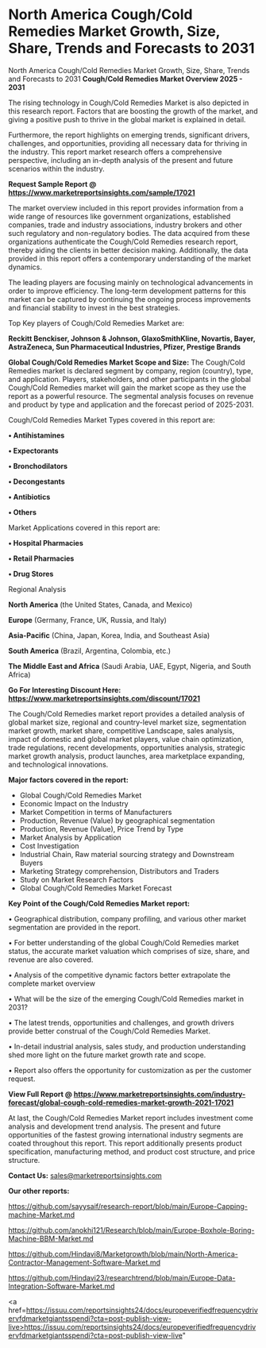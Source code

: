 # North America Cough/Cold Remedies Market Growth, Size, Share, Trends and Forecasts to 2031
North America Cough/Cold Remedies Market Growth, Size, Share, Trends and Forecasts to 2031
<Strong> Cough/Cold Remedies Market Overview 2025 - 2031</strong>

The rising technology in Cough/Cold Remedies Market is also depicted in this research report. Factors that are boosting the growth of the market, and giving a positive push to thrive in the global market is explained in detail.

Furthermore, the report highlights on emerging trends, significant drivers, challenges, and opportunities, providing all necessary data for thriving in the industry. This report market research offers a comprehensive perspective, including an in-depth analysis of the present and future scenarios within the industry.

<strong>Request Sample Report @ <a href=https://www.marketreportsinsights.com/sample/17021>https://www.marketreportsinsights.com/sample/17021</a></strong>

The market overview included in this report provides information from a wide range of resources like government organizations, established companies, trade and industry associations, industry brokers and other such regulatory and non-regulatory bodies. The data acquired from these organizations authenticate the Cough/Cold Remedies research report, thereby aiding the clients in better decision making. Additionally, the data provided in this report offers a contemporary understanding of the market dynamics.

The leading players are focusing mainly on technological advancements in order to improve efficiency. The long-term development patterns for this market can be captured by continuing the ongoing process improvements and financial stability to invest in the best strategies.

Top Key players of Cough/Cold Remedies Market are:

<strong>Reckitt Benckiser, Johnson & Johnson, GlaxoSmithKline, Novartis, Bayer, AstraZeneca, Sun Pharmaceutical Industries, Pfizer, Prestige Brands</strong>

<strong><b>Global Cough/Cold Remedies Market Scope and Size:</b></strong>
The Cough/Cold Remedies market is declared segment by company, region (country), type, and application. Players, stakeholders, and other participants in the global Cough/Cold Remedies market will gain the market scope as they use the report as a powerful resource. The segmental analysis focuses on revenue and product by type and application and the forecast period of 2025-2031.

Cough/Cold Remedies Market Types covered in this report are:

<strong>• Antihistamines

• Expectorants

• Bronchodilators

• Decongestants

• Antibiotics

• Others</strong>

Market Applications covered in this report are:

<strong>• Hospital Pharmacies

• Retail Pharmacies

• Drug Stores</strong> 

Regional Analysis

<strong>North America</strong> (the United States, Canada, and Mexico)

<strong>Europe</strong> (Germany, France, UK, Russia, and Italy)

<strong>Asia-Pacific</strong> (China, Japan, Korea, India, and Southeast Asia)

<strong>South America</strong> (Brazil, Argentina, Colombia, etc.)

<strong>The Middle East and Africa</strong> (Saudi Arabia, UAE, Egypt, Nigeria, and South Africa)

<strong>Go For Interesting Discount Here: <a href=https://www.marketreportsinsights.com/discount/17021>https://www.marketreportsinsights.com/discount/17021</a></strong>

The Cough/Cold Remedies market report provides a detailed analysis of global market size, regional and country-level market size, segmentation market growth, market share, competitive Landscape, sales analysis, impact of domestic and global market players, value chain optimization, trade regulations, recent developments, opportunities analysis, strategic market growth analysis, product launches, area marketplace expanding, and technological innovations.

<strong><b>Major factors covered in the report:</b></strong>
<ul>
  <li>Global Cough/Cold Remedies Market </li>
  <li>Economic Impact on the Industry</li>
  <li>Market Competition in terms of Manufacturers</li>
  <li>Production, Revenue (Value) by geographical segmentation</li>
  <li>Production, Revenue (Value), Price Trend by Type</li>
  <li>Market Analysis by Application</li>
  <li>Cost Investigation</li>
  <li>Industrial Chain, Raw material sourcing strategy and Downstream Buyers</li>
  <li>Marketing Strategy comprehension, Distributors and Traders</li>
  <li>Study on Market Research Factors</li>
  <li>Global Cough/Cold Remedies Market Forecast</li>
</ul>

<strong><b>Key Point of the Cough/Cold Remedies Market report:</b></strong>

• Geographical distribution, company profiling, and various other market segmentation are provided in the report.

• For better understanding of the global Cough/Cold Remedies market status, the accurate market valuation which comprises of size, share, and revenue are also covered.

• Analysis of the competitive dynamic factors better extrapolate the complete market overview

• What will be the size of the emerging Cough/Cold Remedies market in 2031?

• The latest trends, opportunities and challenges, and growth drivers provide better construal of the Cough/Cold Remedies Market.

• In-detail industrial analysis, sales study, and production understanding shed more light on the future market growth rate and scope.

• Report also offers the opportunity for customization as per the customer request.

<strong><b>View Full Report @ <a href=https://www.marketreportsinsights.com/industry-forecast/global-cough-cold-remedies-market-growth-2021-17021>https://www.marketreportsinsights.com/industry-forecast/global-cough-cold-remedies-market-growth-2021-17021</a></b></strong>


At last, the Cough/Cold Remedies Market report includes investment come analysis and development trend analysis. The present and future opportunities of the fastest growing international industry segments are coated throughout this report. This report additionally presents product specification, manufacturing method, and product cost structure, and price structure.

<strong>Contact Us:</strong>
sales@marketreportsinsights.com

<strong>Our other reports:</strong>

<a href=https://github.com/sayysaif/research-report/blob/main/Europe-Capping-machine-Market.md>https://github.com/sayysaif/research-report/blob/main/Europe-Capping-machine-Market.md</a>

<a href=https://github.com/anokhi121/Research/blob/main/Europe-Boxhole-Boring-Machine-BBM-Market.md>https://github.com/anokhi121/Research/blob/main/Europe-Boxhole-Boring-Machine-BBM-Market.md</a>

<a href=https://github.com/Hindavi8/Marketgrowth/blob/main/North-America-Contractor-Management-Software-Market.md>https://github.com/Hindavi8/Marketgrowth/blob/main/North-America-Contractor-Management-Software-Market.md</a>

<a href=https://github.com/Hindavi23/researchtrend/blob/main/Europe-Data-Integration-Software-Market.md>https://github.com/Hindavi23/researchtrend/blob/main/Europe-Data-Integration-Software-Market.md</a>

<a href=https://issuu.com/reportsinsights24/docs/europeverifiedfrequencydrivervfdmarketgiantsspendi?cta=post-publish-view-live>https://issuu.com/reportsinsights24/docs/europeverifiedfrequencydrivervfdmarketgiantsspendi?cta=post-publish-view-live</a>"
